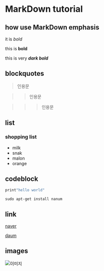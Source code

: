 # MarkDown tutorial
## how use MarkDown **emphasis**
it is *bold*

this is **bold**

this is very ***dark bold***


## blockquotes
> 인용문

>>인용문

>>>인용문

## list
 ### shopping list
  * milk
  * snak
  * malon
  * orange

  ## codeblock
```python
print"hello world"
```
```
sudo apt-get install nanum
```

## link

[naver](https://www.naver.com)

[daum][daum-link]

[daum-link]: https://www.daum.net/

## images
![이미지](/images/test_image.png
)